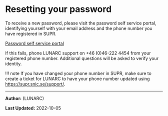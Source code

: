 # Resetting your password

To receive a new password, please visit the password self service portal, identifying yourself with your email address and the phone number you have registered in SUPR.

[Password self service portal](https://phenix3.lunarc.lu.se/pss)

If this fails, phone LUNARC support on +46 (0)46-222 4454 from your registered phone number. Additional questions will be asked to verify your identity.

!!! note
    If you have changed your phone number in SUPR, make sure to create a ticket for LUNARC to have your phone number updated using <https://supr.snic.se/support/>.

---

**Author:**
(LUNARC)

**Last Updated:**
2022-10-05